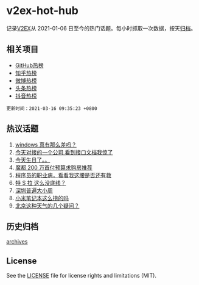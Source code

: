 # v2ex-hot-hub

 记录[V2EX](https://www.v2ex.com/)从 2021-01-06 日至今的热门话题。每小时抓取一次数据，按天[归档](archives)。
 
 ## 相关项目

- [GitHub热榜](https://github.com/lonnyzhang423/github-hot-hub)
- [知乎热榜](https://github.com/lonnyzhang423/zhihu-hot-hub)
- [微博热榜](https://github.com/lonnyzhang423/weibo-hot-hub)
- [头条热榜](https://github.com/lonnyzhang423/toutiao-hot-hub)
- [抖音热榜](https://github.com/lonnyzhang423/douyin-hot-hub)


 `更新时间：2021-03-16 09:35:23 +0800`

## 热议话题

1. [windows 真有那么差吗？](https://www.v2ex.com/t/761788)
1. [今天对接的一个公司 看到接口文档我惊了](https://www.v2ex.com/t/761703)
1. [今天生日了。。](https://www.v2ex.com/t/761927)
1. [魔都 200 万首付预算求购房推荐](https://www.v2ex.com/t/761673)
1. [程序员的职业病，看看我这腰是否还有救](https://www.v2ex.com/t/761664)
1. [特 S 拉 这么没底线？](https://www.v2ex.com/t/761805)
1. [深圳普遍大小周](https://www.v2ex.com/t/761728)
1. [小米笔记本这么捞的吗](https://www.v2ex.com/t/761751)
1. [北京这种天气的几个疑问？](https://www.v2ex.com/t/761690)

## 历史归档

[archives](archives)

## License

See the [LICENSE](LICENSE) file for license rights and limitations (MIT).
